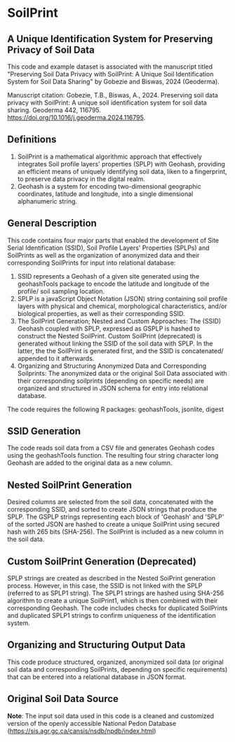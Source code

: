 # SoilPrint

## A Unique Identification System for Preserving Privacy of Soil Data

This code and example dataset is associated with the manuscript titled "Preserving Soil Data Privacy with SoilPrint: A Unique Soil Identification System for Soil Data Sharing" by Gobezie and Biswas, 2024 (Geoderma).   

Manuscript citation: Gobezie, T.B., Biswas, A., 2024. Preserving soil data privacy with SoilPrint: A unique soil identification system for soil data sharing. Geoderma 442, 116795. https://doi.org/10.1016/j.geoderma.2024.116795.               

## Definitions
1.    SoilPrint is a mathematical algorithmic approach that effectively integrates Soil profile layers' properties (SPLP) with Geohash, providing an efficient means of uniquely identifying soil data, liken to a fingerprint, to preserve data privacy in the digital realm. 
2.    Geohash is a system for encoding two-dimensional geographic coordinates, latitude and longitude, into a single dimensional alphanumeric string.

## General Description
This code contains four major parts that enabled the development of Site Serial Identification (SSID), Soil Profile Layers' Properties (SPLPs) and SoilPrints as well as the organization of anonymized data and their corresponding SoilPrints for input into relational database:
1.    SSID represents a Geohash of a given site generated using the geohashTools package to encode the latitude and longitude of the profile/ soil sampling location.
2.    SPLP is a javaScript Object Notation (JSON) string containing soil profile layers with physical and chemical, morphological characteristics,  and/or biological properties, as well as their corresponding SSID.
3.    The SoilPrint Generation; Nested and Custom Approaches: The (SSID) Geohash coupled with SPLP, expressed as GSPLP is hashed to construct the Nested SoilPrint. Custom SoilPrint (deprecated) is generated without linking the SSID of the soil data with SPLP. In the latter, the the SoilPrint is generated first, and the SSID is concatenated/ appended to it afterwards.
4. Organizing and Structuring Anonymized Data and Corresponding Soilprints: The anonymized data or the original Soil Data associated with their corresponding soilprints (depending on specific needs) are organized and structured in JSON schema for entry into relational database. 

The code requires the following R packages: geohashTools, jsonlite, digest

## SSID Generation
The code reads soil data from a CSV file and generates Geohash codes using the geohashTools function. The resulting four string character long Geohash are added to the original data as a new column.

## Nested SoilPrint Generation
Desired columns are selected from the soil data, concatenated with the corresponding SSID, and sorted to create JSON strings that produce the SPLP. The GSPLP strings representing each block of 'Geohash' and 'SPLP' of the sorted JSON are hashed to create a unique SoilPrint using secured hash with 265 bits (SHA-256). The SoilPrint is included as a new column in the soil data.

## Custom SoilPrint Generation (Deprecated) 
SPLP strings are created as described in the Nested SoiPrint generation process. However, in this case, the SSID is not linked with the SPLP (referred to as SPLP1 string). The SPLP1 strings are hashed using SHA-256 algorithm to create a unique SoilPrint1, which is then combined with their corresponding Geohash.
The code includes checks for duplicated SoilPrints and duplicated SPLP1 strings to confirm uniqueness of the identification system.

## Organizing and Structuring Output Data
This code produce structured, organized, anonymized soil data (or original soil data and corresponding SoilPrints, depending on specific requirements) that can be entered into a relational database in JSON format. 

## Original Soil Data Source
**Note**: The input soil data used in this code is a cleaned and customized version of the openly accessible National Pedon Database (https://sis.agr.gc.ca/cansis/nsdb/npdb/index.html)